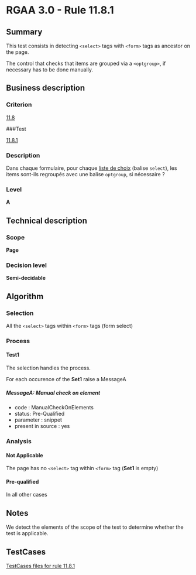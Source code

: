 # RGAA 3.0 -  Rule 11.8.1

## Summary

This test consists in detecting `<select>` tags with `<form>` tags as ancestor on the page.

The control that checks that items are grouped via a `<optgroup>`, if necessary has to be done manually.

## Business description

### Criterion

[11.8](http://disic.github.io/rgaa_referentiel_en/RGAA3.0_Criteria_English_version_v1.html#crit-11-8)

###Test

[11.8.1](http://disic.github.io/rgaa_referentiel_en/RGAA3.0_Criteria_English_version_v1.html#test-11-8-1)

### Description

Dans chaque formulaire, pour chaque <a href="http://references.modernisation.gouv.fr/referentiel-technique-0#mListeChoix">liste de choix</a> (balise `select`), les items sont-ils regroup&eacute;s avec une balise `optgroup`, si n&eacute;cessaire ?

### Level

**A**

## Technical description

### Scope

**Page**

### Decision level

**Semi-decidable**

## Algorithm

### Selection

All the `<select>` tags within `<form>` tags (form select)

### Process

#### Test1

The selection handles the process.

For each occurence of the **Set1** raise a MessageA

##### MessageA: Manual check on element

-   code : ManualCheckOnElements
-   status: Pre-Qualified
-   parameter : snippet
-   present in source : yes

### Analysis

#### Not Applicable

The page has no `<select>` tag within `<form>` tag (**Set1** is empty)

#### Pre-qualified

In all other cases

## Notes

We detect the elements of the scope of the test to determine whether the test is applicable.









##  TestCases 

[TestCases files for rule 11.8.1](https://github.com/Asqatasun/Asqatasun/tree/master/rules/rules-rgaa3.0/src/test/resources/testcases/rgaa30/Rgaa30Rule110801/) 


